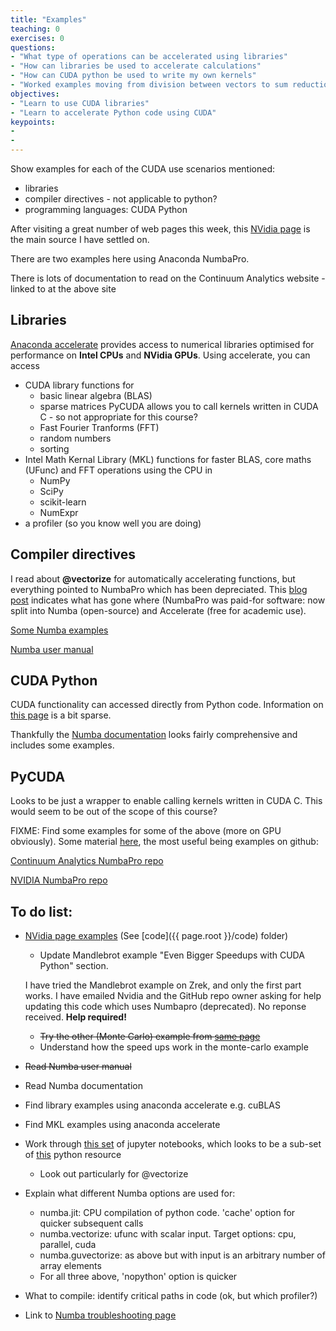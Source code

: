 ```yaml
---
title: "Examples"
teaching: 0
exercises: 0
questions:
- "What type of operations can be accelerated using libraries"
- "How can libraries be used to accelerate calculations"
- "How can CUDA python be used to write my own kernels"
- "Worked examples moving from division between vectors to sum reduction"
objectives:
- "Learn to use CUDA libraries"
- "Learn to accelerate Python code using CUDA"
keypoints:
- 
- 
---
```

Show examples for each of the CUDA use scenarios mentioned:

- libraries
- compiler directives - not applicable to python?
- programming languages: CUDA Python

After visiting a great number of web pages this week,
this [NVidia page](https://developer.nvidia.com/how-to-cuda-python) is the main source I have
settled on.

There are two examples here using Anaconda NumbaPro. 

There is lots of documentation to read on the Continuum Analytics website - linked to at the above site


## Libraries
[Anaconda accelerate](https://docs.continuum.io/accelerate/cudalibs)
provides access to numerical libraries optimised for performance on **Intel CPUs** and **NVidia GPUs**.
Using accelerate, you can access

* CUDA library functions for 
    * basic linear algebra (BLAS)
    * sparse matrices
PyCUDA allows you to call kernels written in CUDA C - so not appropriate for this course?
    * Fast Fourier Tranforms (FFT)
    * random numbers
    * sorting
* Intel Math Kernal Library (MKL) functions for faster BLAS, core maths (UFunc) and FFT operations 
using the CPU in
    * NumPy
    * SciPy
    * scikit-learn
    * NumExpr
* a profiler (so you know well you are doing) 

## Compiler directives
I read about **@vectorize** for automatically accelerating functions, but everything pointed to NumbaPro 
which has been depreciated.
This 
[blog post](https://www.continuum.io/blog/developer-blog/deprecating-numbapro-new-state-accelerate-anaconda)
indicates what has gone where (NumbaPro was paid-for software: now split into Numba (open-source) and 
Accelerate (free for academic use).

[Some Numba examples](http://numba.pydata.org/numba-doc/dev/user/examples.html)

[Numba user manual](http://numba.pydata.org/numba-doc/latest/user/index.html)

## CUDA Python
CUDA functionality can accessed directly from Python code. Information on 
[this page](https://docs.continuum.io/numbapro/CUDAJit) 
is a bit sparse.

Thankfully the [Numba documentation](http://numba.pydata.org/numba-doc/0.30.0/index.html)
looks fairly comprehensive and includes some examples.

## PyCUDA
Looks to be just a wrapper to enable calling kernels written in CUDA C.
This would seem to be out of the scope of this course?

FIXME:
Find some examples for some of the above (more on GPU obviously).
Some material [here](https://developer.nvidia.com/cuda-education), the most useful being examples
on github:

[Continuum Analytics NumbaPro repo](https://github.com/ContinuumIO/numbapro-examples)

[NVIDIA NumbaPro repo](https://github.com/harrism/numbapro_examples)

## To do list:
- [NVidia page examples](https://developer.nvidia.com/how-to-cuda-python)
	(See [code]({{ page.root }}/code) folder)
	- Update Mandlebrot example "Even Bigger Speedups with CUDA Python" section. 

	I have tried the Mandlebrot example on Zrek, and only the first part works.
	I have emailed Nvidia and the GitHub repo owner asking for help updating this code which uses Numbapro (deprecated).
	No reponse received. **Help required!**

	- ~~Try the other (Monte Carlo) example from [same page](https://developer.nvidia.com/how-to-cuda-python)~~
	- Understand how the speed ups work in the monte-carlo example
- ~~Read Numba user manual~~
- Read Numba documentation
- Find library examples using anaconda accelerate e.g. cuBLAS
- Find MKL examples using anaconda accelerate
- Work through [this set](https://github.com/ContinuumIO/intel_hpc_2016_numba_tutorial) 
of jupyter notebooks, which looks to be a sub-set of 
[this](https://github.com/ContinuumIO/supercomputing2016-python) python resource
	- Look out particularly for @vectorize
- Explain what different Numba options are used for:
	- numba.jit: CPU compilation of python code. 'cache' option for quicker subsequent calls
	- numba.vectorize: ufunc with scalar input. Target options: cpu, parallel, cuda
	- numba.guvectorize: as above but with input is an arbitrary number of array elements
	- For all three above, 'nopython' option is quicker
- What to compile: identify critical paths in code (ok, but which profiler?)
- Link to [Numba troubleshooting page](http://numba.pydata.org/numba-doc/latest/user/troubleshoot.html)

